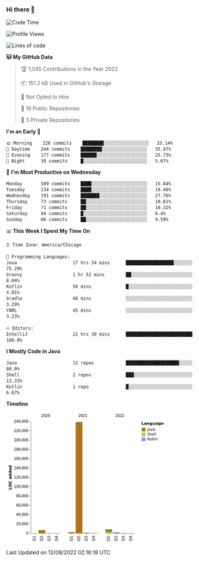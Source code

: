 ### Hi there 👋


<!--START_SECTION:waka-->
![Code Time](http://img.shields.io/badge/Code%20Time-2%2C458%20hrs%2054%20mins-blue)

![Profile Views](http://img.shields.io/badge/Profile%20Views-3-blue)

![Lines of code](https://img.shields.io/badge/From%20Hello%20World%20I%27ve%20Written-259%20Thousand%20lines%20of%20code-blue)

**🐱 My GitHub Data** 

> 🏆 1,045 Contributions in the Year 2022
 > 
> 📦 151.2 kB Used in GitHub's Storage 
 > 
> 🚫 Not Opted to Hire
 > 
> 📜 19 Public Repositories 
 > 
> 🔑 3 Private Repositories  
 > 
**I'm an Early 🐤** 

```text
🌞 Morning    228 commits    ████████░░░░░░░░░░░░░░░░░   33.14% 
🌆 Daytime    244 commits    ████████░░░░░░░░░░░░░░░░░   35.47% 
🌃 Evening    177 commits    ██████░░░░░░░░░░░░░░░░░░░   25.73% 
🌙 Night      39 commits     █░░░░░░░░░░░░░░░░░░░░░░░░   5.67%

```
📅 **I'm Most Productive on Wednesday** 

```text
Monday       109 commits    ████░░░░░░░░░░░░░░░░░░░░░   15.84% 
Tuesday      134 commits    ████░░░░░░░░░░░░░░░░░░░░░   19.48% 
Wednesday    191 commits    ███████░░░░░░░░░░░░░░░░░░   27.76% 
Thursday     73 commits     ██░░░░░░░░░░░░░░░░░░░░░░░   10.61% 
Friday       71 commits     ██░░░░░░░░░░░░░░░░░░░░░░░   10.32% 
Saturday     44 commits     █░░░░░░░░░░░░░░░░░░░░░░░░   6.4% 
Sunday       66 commits     ██░░░░░░░░░░░░░░░░░░░░░░░   9.59%

```


📊 **This Week I Spent My Time On** 

```text
⌚︎ Time Zone: America/Chicago

💬 Programming Languages: 
Java                     17 hrs 34 mins      ██████████████████░░░░░░░   75.29% 
Groovy                   1 hr 52 mins        ██░░░░░░░░░░░░░░░░░░░░░░░   8.04% 
Kotlin                   56 mins             █░░░░░░░░░░░░░░░░░░░░░░░░   4.01% 
Gradle                   46 mins             ░░░░░░░░░░░░░░░░░░░░░░░░░   3.29% 
YAML                     45 mins             ░░░░░░░░░░░░░░░░░░░░░░░░░   3.23%

🔥 Editors: 
IntelliJ                 22 hrs 30 mins      █████████████████████████   100.0%

```

**I Mostly Code in Java** 

```text
Java                     12 repos            ████████████████████░░░░░   80.0% 
Shell                    2 repos             ███░░░░░░░░░░░░░░░░░░░░░░   13.33% 
Kotlin                   1 repo              █░░░░░░░░░░░░░░░░░░░░░░░░   6.67%

```


**Timeline**

![Chart not found](https://raw.githubusercontent.com/powercasgamer/powercasgamer/master/charts/bar_graph.png) 


 Last Updated on 12/08/2022 02:16:18 UTC
<!--END_SECTION:waka-->
